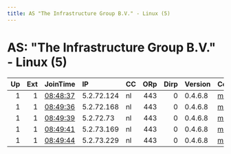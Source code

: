 ```yaml
---
title: AS "The Infrastructure Group B.V." - Linux (5)
---
```


# AS: "The Infrastructure Group B.V." - Linux (5)

|   Up |   Ext | JoinTime                                                                                              | IP         | CC   |   ORp |   Dirp | Version   | Contact                   | Nickname   |   eFamMembers |
|-----:|------:|:------------------------------------------------------------------------------------------------------|:-----------|:-----|------:|-------:|:----------|:--------------------------|:-----------|--------------:|
|    1 |     1 | [08:48:37](https://nusenu.github.io/OrNetStats/w/relay/2090B415C279D4BE5286EF2AEBB28A3C9451CB1B.html) | 5.2.72.124 | nl   |   443 |      0 | 0.4.6.8   | mickyricardo@protonmail.c | privnode   |             5 |
|    1 |     1 | [08:49:36](https://nusenu.github.io/OrNetStats/w/relay/A09277B4CED08CFC3D0A84E9E3AB35A88AC56D2A.html) | 5.2.72.168 | nl   |   443 |      0 | 0.4.6.8   | mickyricardo@protonmail.c | privnode   |             5 |
|    1 |     1 | [08:49:39](https://nusenu.github.io/OrNetStats/w/relay/D6D88A2991AC4A3C5FD22EF6000493CBB1E3FF66.html) | 5.2.72.73  | nl   |   443 |      0 | 0.4.6.8   | mickyricardo@protonmail.c | privnode   |             5 |
|    1 |     1 | [08:49:41](https://nusenu.github.io/OrNetStats/w/relay/99EC8A4EF16B32361C8D5A88075B7DBEEA2EAD62.html) | 5.2.73.169 | nl   |   443 |      0 | 0.4.6.8   | mickyricardo@protonmail.c | privnode   |             5 |
|    1 |     1 | [08:49:44](https://nusenu.github.io/OrNetStats/w/relay/A2F136BED22CC47536533ECD6B47DBAAC4A9C4AC.html) | 5.2.73.229 | nl   |   443 |      0 | 0.4.6.8   | mickyricardo@protonmail.c | privnode   |             5 |

